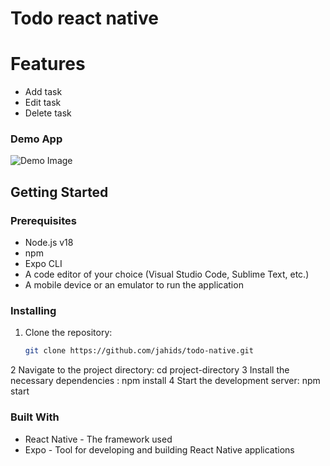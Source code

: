 # Todo react native

# Features
- Add task
- Edit task
- Delete task

### Demo App
![Demo Image](https://ibb.co/R9Lz11T)

## Getting Started

### Prerequisites

- Node.js v18
- npm 
- Expo CLI 
- A code editor of your choice (Visual Studio Code, Sublime Text, etc.)
- A mobile device or an emulator to run the application

### Installing

1. Clone the repository:
   ```sh
   git clone https://github.com/jahids/todo-native.git
   
2 Navigate to the project directory:  cd project-directory
3 Install the necessary dependencies : npm install
4 Start the development server: npm start

### Built With
- React Native - The framework used
- Expo - Tool for developing and building React Native applications
